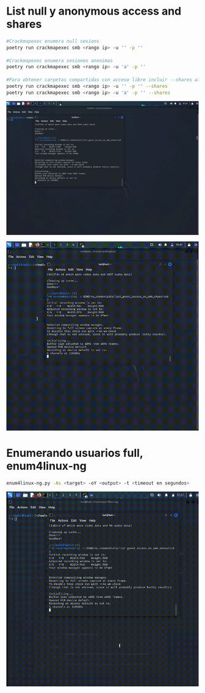 # List null y anonymous access and shares

```BAsh
#Crackmapexec enumera null sesions
poetry run crackmapexec smb <rango ip> -u '' -p ''

#Crackmapexec enumera sesiones anonimas
poetry run crackmapexec smb <rango ip> -u 'a' -p ''

#Para obtener carpetas compartidas con acceso libre incluir --shares al final
poetry run crackmapexec smb <rango ip> -u '' -p '' --shares
poetry run crackmapexec smb <rango ip> -u 'a' -p '' --shares
```

![Alt text](https://github.com/jor6PS/ad-from-0-to-Hero/blob/master/no_credentials/list_guest_access_on_smb_share/vid.gif?raw=true "Enumerando sesiones nulas ya anonimas con crackmapexec")

![Alt text](https://github.com/jor6PS/ad-from-0-to-Hero/blob/master/no_credentials/list_guest_access_on_smb_share/vid2.gif?raw=true "Obteniendo los shares abiertos sin auteniticacion con crackmapexec")

# Enumerando usuarios full, enum4linux-ng

```Bash
enum4linux-ng.py -As <target> -oY <output> -t <timeout en segundos>
```

![Alt text](https://github.com/jor6PS/ad-from-0-to-Hero/blob/master/no_credentials/list_guest_access_on_smb_share/vid3.gif?raw=true "Enumerando usuarios full")

